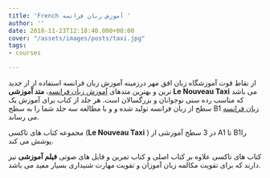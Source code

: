 ```yaml
---
title: 'French آموزش زبان فرانسه '
author: ''
date: 2018-11-23T12:18:40.000+00:00
cover: "/assets/images/posts/taxi.jpg"
tags:
- courses

---
```

از نقاط قوت آموزشگاه زبان افق مهر درزمینه آموزش زبان فرانسه استفاده از از جدید ترین و بهترین متدهای [آموزش زبان فرانسه](http://rapidlearn.ir/category/%d8%a2%d9%85%d9%88%d8%b2%d8%b4-%d8%b2%d8%a8%d8%a7%d9%86-%d9%81%d8%b1%d8%a7%d9%86%d8%b3%d9%88%db%8c/)، **متد آموزشی Le Nouveau Taxi** می باشد که مناسب رده سنی نوجوانان و بزرگسالان است. هر جلد از کتاب برای آموزش یک سطح از زبان فرانسه تولید شده و و با مطالعه سه جلد شما را به سطح B1 [زبان فرانسه](http://rapidlearn.ir/category/%d8%a2%d9%85%d9%88%d8%b2%d8%b4-%d8%b2%d8%a8%d8%a7%d9%86-%d9%81%d8%b1%d8%a7%d9%86%d8%b3%d9%88%db%8c/) می رساند.

مجموعه کتاب های تاکسی (**Le Nouveau Taxi** ) در 3 سطح آموزشی از A1 تا B1را پوشش می کند.

کتاب های تاکسی علاوه بر کتاب اصلی و کتاب تمرین و فایل های صوتی **فیلم آموزشی** نیز دارند که برای تقویت مکالمه زبان آموزان و تقویت مهارت شنیداری بسیار مفید می باشد.